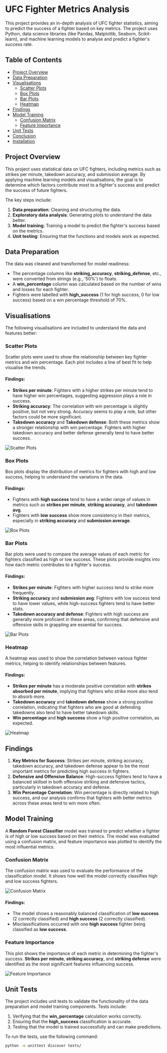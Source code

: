 # UFC Fighter Metrics Analysis

This project provides an in-depth analysis of UFC fighter statistics, aiming to predict the success of a fighter based on key metrics. The project uses Python, data science libraries (like Pandas, Matplotlib, Seaborn, Scikit-learn), and machine learning models to analyse and predict a fighter's success rate.

## Table of Contents

- [Project Overview](#project-overview)
- [Data Preparation](#data-preparation)
- [Visualisations](#visualisations)
    - [Scatter Plots](#scatter-plots)
    - [Box Plots](#box-plots)
    - [Bar Plots](#bar-plots)
    - [Heatmap](#heatmap)
- [Findings](#findings)
- [Model Training](#model-training)
    - [Confusion Matrix](#confusion-matrix)
    - [Feature Importance](#feature-importance)
- [Unit Tests](#unit-tests)
- [Conclusion](#conclusion)
- [Installation](#installation)

## Project Overview

This project uses statistical data on UFC fighters, including metrics such as strikes per minute, takedown accuracy, and submission average. By applying machine learning models and visualisations, the goal is to determine which factors contribute most to a fighter's success and predict the success of future fighters.

The key steps include:
1. **Data preparation**: Cleaning and structuring the data.
2. **Exploratory data analysis**: Generating plots to understand the data better.
3. **Model training**: Training a model to predict the fighter's success based on the metrics.
4. **Unit testing**: Ensuring that the functions and models work as expected.

## Data Preparation

The data was cleaned and transformed for model readiness:
- The percentage columns like **striking_accuracy**, **striking_defense**, etc., were converted from strings (e.g., '50%') to floats.
- A **win_percentage** column was calculated based on the number of wins and losses for each fighter.
- Fighters were labelled with **high_success** (1 for high success, 0 for low success) based on a win percentage threshold of 70%.

## Visualisations

The following visualisations are included to understand the data and features better:

### Scatter Plots

Scatter plots were used to show the relationship between key fighter metrics and win percentage. Each plot includes a line of best fit to help visualise the trends.

#### Findings:
- **Strikes per minute**: Fighters with a higher strikes per minute tend to have higher win percentages, suggesting aggression plays a role in success.
- **Striking accuracy**: The correlation with win percentage is slightly positive, but not very strong. Accuracy seems to play a role, but other factors could be more significant.
- **Takedown accuracy** and **Takedown defense**: Both these metrics show a stronger relationship with win percentage. Fighters with higher takedown accuracy and better defense generally tend to have better success.

![Scatter Plots](screenshots/scatter_plots.png)

### Box Plots

Box plots display the distribution of metrics for fighters with high and low success, helping to understand the variations in the data.

#### Findings:
- Fighters with **high success** tend to have a wider range of values in metrics such as **strikes per minute**, **striking accuracy**, and **takedown avg**.
- Fighters with **low success** show more consistency in their metrics, especially in **striking accuracy** and **submission average**.

![Box Plots](screenshots/box_plots.png)

### Bar Plots

Bar plots were used to compare the average values of each metric for fighters classified as high or low success. These plots provide insights into how each metric contributes to a fighter's success.

#### Findings:
- **Strikes per minute**: Fighters with higher success tend to strike more frequently.
- **Striking accuracy** and **submission avg**: Fighters with low success tend to have lower values, while high-success fighters tend to have better stats.
- **Takedown accuracy and defense**: Fighters with high success are generally more proficient in these areas, confirming that defensive and offensive skills in grappling are essential for success.

![Bar Plots](screenshots/bar_plots.png)

### Heatmap

A heatmap was used to show the correlation between various fighter metrics, helping to identify relationships between features.

#### Findings:
- **Strikes per minute** has a moderate positive correlation with **strikes absorbed per minute**, implying that fighters who strike more also tend to absorb more.
- **Takedown accuracy** and **takedown defense** show a strong positive correlation, indicating that fighters who are good at defending takedowns also tend to have better takedown skills.
- **Win percentage** and **high success** show a high positive correlation, as expected.

![Heatmap](screenshots/heatmap.png)

## Findings

1. **Key Metrics for Success**: Strikes per minute, striking accuracy, takedown accuracy, and takedown defense appear to be the most important metrics for predicting high success in fighters.
2. **Defensive and Offensive Balance**: High-success fighters tend to have a balanced skillset in both offensive striking and defensive tactics, particularly in takedown accuracy and defense.
3. **Win Percentage Correlation**: Win percentage is directly related to high success, and our analysis confirms that fighters with better metrics across these areas tend to win more often.

## Model Training

A **Random Forest Classifier** model was trained to predict whether a fighter is of high or low success based on their metrics. The model was evaluated using a confusion matrix, and feature importance was plotted to identify the most influential metrics.

### Confusion Matrix

The confusion matrix was used to evaluate the performance of the classification model. It shows how well the model correctly classifies high and low success fighters.

![Confusion Matrix](screenshots/confusion_matrix.png)

#### Findings:
- The model shows a reasonably balanced classification of **low success** (2 correctly classified) and **high success** (2 correctly classified).
- Misclassifications occurred with one **high success** fighter being classified as **low success**.

### Feature Importance

This plot shows the importance of each metric in determining the fighter's success. **Strikes per minute**, **striking accuracy**, and **striking defense** were identified as the most significant features influencing success.

![Feature Importance](screenshots/feature_importance.png)

## Unit Tests

The project includes unit tests to validate the functionality of the data preparation and model training components. Tests include:

1. Verifying that the **win_percentage** calculation works correctly.
2. Ensuring that the **high_success** classification is accurate.
3. Testing that the model is trained successfully and can make predictions.

To run the tests, use the following command:

```bash
python -m unittest discover tests/

